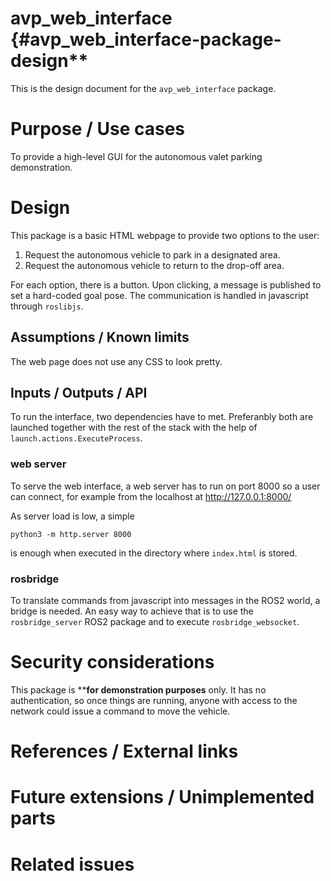 avp_web_interface {#avp_web_interface-package-design**
===========

This is the design document for the `avp_web_interface` package.


# Purpose / Use cases
<!-- Required -->
<!-- Things to consider:
    - Why did we implement this feature? -->
To provide a high-level GUI for the autonomous valet parking demonstration.

# Design
<!-- Required -->
<!-- Things to consider:
    - How does it work? -->

This package is a basic HTML webpage to provide two options to the user:

1. Request the autonomous vehicle to park in a designated area.
2. Request the autonomous vehicle to return to the drop-off area.

For each option, there is a button. Upon clicking, a message is published to set a hard-coded goal
pose. The communication is handled in javascript through `roslibjs`.

## Assumptions / Known limits
<!-- Required -->
The web page does not use any CSS to look pretty.

## Inputs / Outputs / API
<!-- Required -->
<!-- Things to consider:
    - How do you use the package / API? -->
    
To run the interface, two dependencies have to met. Preferanbly both are launched together with the
rest of the stack with the help of `launch.actions.ExecuteProcess`.

### web server

To serve the web interface, a web server has to run on port 8000 so a user can connect, for example
from the localhost at http://127.0.0.1:8000/

As server load is low, a simple 

    python3 -m http.server 8000

is enough when executed in the directory where `index.html` is stored.

### rosbridge

To translate commands from javascript into messages in the ROS2 world, a bridge is needed. An
easy way to achieve that is to use the `rosbridge_server` ROS2 package and to execute
`rosbridge_websocket`.

# Security considerations
<!-- Required -->
<!-- Things to consider:
- Spoofing (How do you check for and handle fake input?)
- Tampering (How do you check for and handle tampered input?)
- Repudiation (How are you affected by the actions of external actors?).
- Information Disclosure (Can data leak?).
- Denial of Service (How do you handle spamming?).
- Elevation of Privilege (Do you need to change permission levels during execution?) -->

This package is ****for demonstration purposes** only. It has no authentication, so once things are
running, anyone with access to the network could issue a command to move the vehicle.

# References / External links
<!-- Optional -->


# Future extensions / Unimplemented parts
<!-- Optional -->


# Related issues
<!-- Required -->
